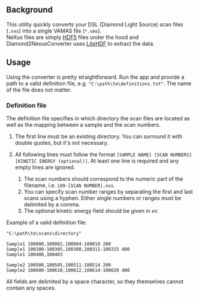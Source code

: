 ## Background

This utility quickly converts your DSL (Diamond Light Source) scan files (`.nxs`) into a single VAMAS file (`*.vms`).  
NeXus files are simply [HDF5](https://en.wikipedia.org/wiki/Hierarchical_Data_Format#HDF5) files under the hood and Diamond2NexusConverter uses [LiteHDF](https://github.com/silkfire/LiteHDF) to extract the data.

## Usage

Using the converter is pretty straightforward. Run the app and provide a path to a valid definition file, e.g. `"C:\path\to\definitions.txt"`. The name of the file does not matter.

### Definition file

The definition file specifies in which directory the scan files are located as well as the mapping between a sample and the scan numbers.

1. The first line must be an existing directory. You can surround it with double quotes, but it's not necessary.
2. All following lines must follow the format `[SAMPLE NAME] [SCAN NUMBERS] [KINETIC ENERGY (optional)]`. At least one line is required and any empty lines are ignored.

   1. The scan numbers should correspond to the numeric part of the filename, i.e. `i09-[SCAN NUMBER].nxs`.  
   2. You can specify scan number ranges by separating the first and last scans using a hyphen. Either single numbers or ranges must be delimited by a comma.  
   3. The optional kinetic energy field should be given in `eV`.

Example of a valid definition file:

```
"C:\path\to\scans\directory"

Sample1 100000,100002,100004-100010 200
Sample1 100300-100305,100308,100311-100315 400
Sample1 100400,100403

Sample2 100500,100505,100511-100514 200
Sample2 100600-100610,100612,100614-100620 400
```
All fields are delimited by a space character, so they themselves cannot contain any spaces.